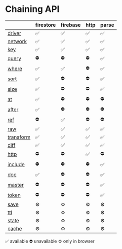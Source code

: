 # Chaining API

|                                                            | firestore | firebase | http | parse |
| ---------------------------------------------------------- | --------- | -------- | ---- | ----- |
| [driver](https://docs.reative.dev/core/chain/driver)       | ✅         | ✅        | ✅    | ✅     |
| [network](https://docs.reative.dev/core/chain/network)     | ✅         | ✅        | ✅    | ✅     |
| [key](https://docs.reative.dev/core/chain/key)             | ✅         | ✅        | ✅    | ✅     |
| [query](https://docs.reative.dev/core/chain/query)         | ⛔️        | ⛔️       | ⛔️   | ✅     |
| [where](https://docs.reative.dev/core/chain/where)         | ✅         | ✅        | ⛔️   | ✅     |
| [sort](https://docs.reative.dev/core/chain/sort)           | ✅         | ⛔️       | ⛔️   | ✅     |
| [size](https://docs.reative.dev/core/chain/size)           | ✅         | ⛔️       | ⛔️   | ✅     |
| [at](https://docs.reative.dev/core/chain/at)               | ✅         | ⛔️       | ⛔️   | ⛔️    |
| [after](https://docs.reative.dev/core/chain/after)         | ✅         | ⛔️       | ⛔️   | ⛔️    |
| [ref](https://docs.reative.dev/core/chain/ref)             | ⛔️        | ✅        | ⛔️   | ⛔️    |
| [raw](https://docs.reative.dev/core/chain/raw)             | ✅         | ✅        | ✅    | ✅     |
| [transform](https://docs.reative.dev/core/chain/transform) | ✅         | ✅        | ✅    | ✅     |
| [diff](https://docs.reative.dev/core/chain/diff)           | ✅         | ✅        | ✅    | ✅     |
| [http](https://docs.reative.dev/core/chain/http)           | ⛔️        | ⛔️       | ✅    | ⛔️    |
| [include](https://docs.reative.dev/core/chain/include)     | ⛔️        | ⛔️       | ⛔️   | ✅     |
| [doc](https://docs.reative.dev/core/chain/doc)             | ✅         | ⛔️       | ⛔️   | ✅     |
| [master](https://docs.reative.dev/core/chain/master)       | ⛔️        | ⛔️       | ⛔️   | ✅     |
| [token](https://docs.reative.dev/core/chain/token)         | ⛔️        | ⛔️       | ⛔️   | ✅     |
| [save](https://docs.reative.dev/core/chain/save)           | ⚙         | ⚙        | ⚙    | ⚙     |
| [ttl](https://docs.reative.dev/core/chain/ttl)             | ⚙         | ⚙        | ⚙    | ⚙     |
| [state](https://docs.reative.dev/core/chain/state)         | ⚙         | ⚙        | ⚙    | ⚙     |
| [cache](https://docs.reative.dev/core/chain/cache)         | ⚙         | ⚙        | ⚙    | ⚙     |


✅ available ⛔️ unavailable ⚙ only in browser